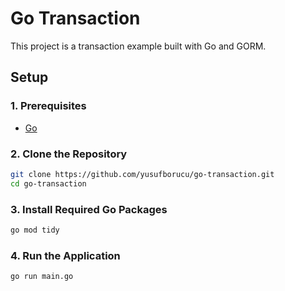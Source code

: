 # Go Transaction

This project is a transaction example built with Go and GORM.

## Setup

### 1. Prerequisites

- [Go](https://golang.org/dl/)

### 2. Clone the Repository

```bash
git clone https://github.com/yusufborucu/go-transaction.git
cd go-transaction
```

### 3. Install Required Go Packages
```bash
go mod tidy
```

### 4. Run the Application
```bash
go run main.go
```